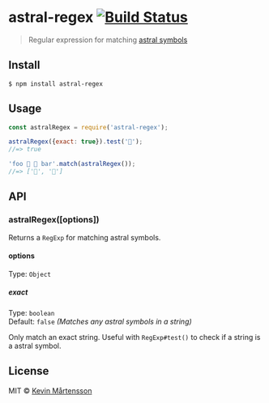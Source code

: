 # astral-regex [![Build Status](https://travis-ci.org/kevva/astral-regex.svg?branch=master)](https://travis-ci.org/kevva/astral-regex)

> Regular expression for matching [astral symbols](https://everything2.com/title/astral+plane)


## Install

```
$ npm install astral-regex
```


## Usage

```js
const astralRegex = require('astral-regex');

astralRegex({exact: true}).test('🦄');
//=> true

'foo 🦄 💩 bar'.match(astralRegex());
//=> ['🦄', '💩']
```


## API

### astralRegex([options])

Returns a `RegExp` for matching astral symbols.

#### options

Type: `Object`

##### exact

Type: `boolean`<br>
Default: `false` *(Matches any astral symbols in a string)*

Only match an exact string. Useful with `RegExp#test()` to check if a string is a astral symbol.


## License

MIT © [Kevin Mårtensson](https://github.com/kevva)
